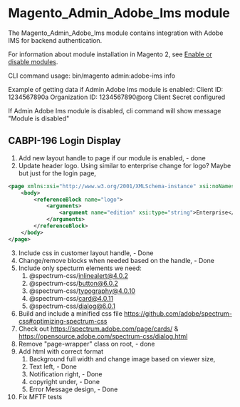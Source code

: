 # Magento_Admin_Adobe_Ims module

The Magento_Admin_Adobe_Ims module contains integration with Adobe IMS for backend authentication.

For information about module installation in Magento 2, see [Enable or disable modules](https://devdocs.magento.com/guides/v2.4/install-gde/install/cli/install-cli-subcommands-enable.html).

CLI command usage:
bin/magento admin:adobe-ims info

Example of getting data if Admin Adobe Ims module is enabled:
Client ID: 1234567890a
Organization ID: 1234567890@org
Client Secret configured

If Admin Adobe Ims module is disabled, cli command will show message "Module is disabled"

CABPI-196 Login Display
---

1. Add new layout handle to page if our module is enabled, - done
2. Update header logo. Using similar to enterprise change for logo? Maybe but just for the login page,

```xml
<page xmlns:xsi="http://www.w3.org/2001/XMLSchema-instance" xsi:noNamespaceSchemaLocation="urn:magento:framework:View/Layout/etc/page_configuration.xsd">
    <body>
        <referenceBlock name="logo">
            <arguments>
                <argument name="edition" xsi:type="string">Enterprise</argument>
            </arguments>
        </referenceBlock>
    </body>
</page>
```

3. Include css in customer layout handle, - Done
4. Change/remove blocks when needed based on the handle, - Done
5. Include only specturm elements we need:
   1. @spectrum-css/inlinealert@4.0.2
   2. @spectrum-css/button@6.0.2
   3. @spectrum-css/typography@4.0.10
   4. @spectrum-css/card@4.0.11
   5. @spectrum-css/dialog@6.0.1
6. Build and include a minified css file https://github.com/adobe/spectrum-css#optimizing-spectrum-css
7. Check out https://spectrum.adobe.com/page/cards/ & https://opensource.adobe.com/spectrum-css/dialog.html
8. Remove "page-wrapper" class on root, - done
9. Add html with correct format
   1. Background full width and change image based on viewer size,
   2. Text left, - Done
   3. Notification right, - Done
   4. copyright under, - Done
   5. Error Message design, - Done
10. Fix MFTF tests
